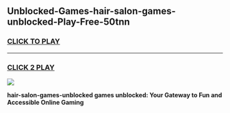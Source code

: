 
## Unblocked-Games-hair-salon-games-unblocked-Play-Free-50tnn
<h3>
<a href="https://premium76.site?title=hair-salon-games-unblocked&ref=20A">CLICK TO PLAY</a></h3>
<hr>

<h3>
<a href="https://premium76.site?title=hair-salon-games-unblocked&ref=20A">CLICK 2 PLAY</a>
  
</h3>

<a href="https://premium76.site?title=hair-salon-games-unblocked&ref=20A"><img src="https://clearcache.store/games.png"></a>


**hair-salon-games-unblocked games unblocked: Your Gateway to Fun and Accessible Online Gaming**
